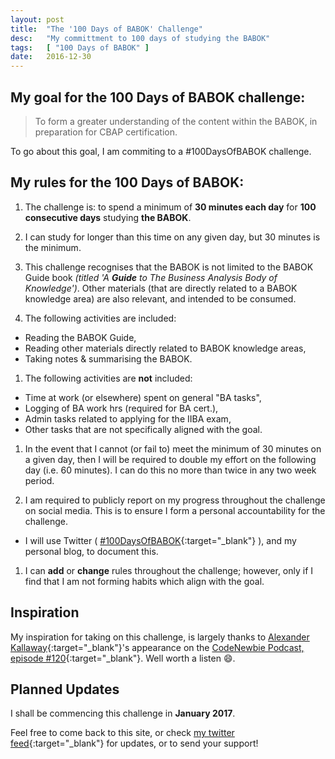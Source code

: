 ```yaml
---
layout: post
title:  "The '100 Days of BABOK' Challenge"
desc:   "My committment to 100 days of studying the BABOK"
tags:   [ "100 Days of BABOK" ]
date:   2016-12-30
---
```


## My goal for the 100 Days of BABOK challenge:

> To form a greater understanding of the content within the BABOK, in preparation for CBAP certification.

To go about this goal, I am commiting to a #100DaysOfBABOK challenge.

## My rules for the 100 Days of BABOK:

1. The challenge is: to spend a minimum of **30 minutes each day** for **100 consecutive days** studying **the BABOK**.

1. I can study for longer than this time on any given day, but 30 minutes is the minimum.

1. This challenge recognises that the BABOK is not limited to the BABOK Guide book *(titled 'A **Guide** to The Business Analysis Body of Knowledge')*.
Other materials (that are directly related to a BABOK knowledge area) are also relevant, and intended to be consumed.

1. The following activities are included:
  - Reading the BABOK Guide,
  - Reading other materials directly related to BABOK knowledge areas,
  - Taking notes & summarising the BABOK.

1. The following activities are **not** included:
  - Time at work (or elsewhere) spent on general "BA tasks",
  - Logging of BA work hrs (required for BA cert.),
  - Admin tasks related to applying for the IIBA exam,
  - Other tasks that are not specifically aligned with the goal.

1. In the event that I cannot (or fail to) meet the minimum of 30 minutes on a given day, then I will be required to double my effort on the following day (i.e. 60 minutes). I can do this no more than twice in any two week period.

1. I am required to publicly report on my progress throughout the challenge on social media. This is to ensure I form a personal accountability for the challenge.
  - I will use Twitter ( [#100DaysOfBABOK][twitter-100daysofbabok]{:target="_blank"} ), and my personal blog, to document this.

1. I can **add** or **change** rules throughout the challenge; however, only if I find that I am not forming habits which align with the goal.



## Inspiration

My inspiration for taking on this challenge, is largely thanks to [Alexander Kallaway][kallaway-twitter]{:target="_blank"}'s appearance
on the [CodeNewbie Podcast, episode #120][code-newbie-120]{:target="_blank"}. Well worth a listen :smile:.



## Planned Updates

I shall be commencing this challenge in **January 2017**.

Feel free to come back to this site, or check [my twitter feed][jackbarker-twitter]{:target="_blank"} for updates, or to send your support!



[code-newbie-120]: http://www.codenewbie.org/podcast/100-days-of-code "Ep. 120 | 100 Days of Code"
[kallaway-twitter]: http://twitter.com/ka11away "Alexander Kallaway (Twitter)"
[jackbarker-twitter]: http://twitter.com/jackbarker "Jack Barker (Twitter)"
[twitter-100daysofbabok]: http://twitter.com/search?f=tweets&q=%23100DaysOfBABOK "#100DaysOfBABOK (Twitter)"
